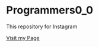 # Programmers0_0
This repository for Instagram

[Visit my Page](https://patel-harshal.github.io/programmers0_0/)
